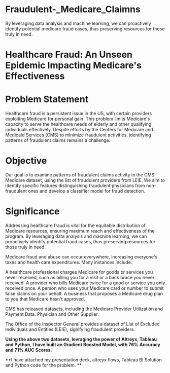 # Fraudulent-_Medicare_Claimns
By leveraging data analysis and machine learning, we can proactively identify potential medicare fraud cases, thus preserving resources for those truly in need.


# Healthcare Fraud: An Unseen Epidemic Impacting Medicare's Effectiveness

# Problem Statement
Healthcare fraud is a persistent issue in the US, with certain providers exploiting Medicare for personal gain. This problem limits Medicare's capacity to serve the healthcare needs of elderly and other qualifying individuals effectively.
Despite efforts by the Centers for Medicare and Medicaid Services (CMS) to minimize fraudulent activities, identifying patterns of fraudulent claims remains a challenge.

# Objective
Our goal is to examine patterns of fraudulent claims activity in the CMS Medicare dataset, using the list of fraudulent providers from LEIE.
We aim to identify specific features distinguishing fraudulent physicians from non-fraudulent ones and develop a classifier model for fraud detection.

# Significance
Addressing healthcare fraud is vital for the equitable distribution of Medicare resources, ensuring maximum reach and effectiveness of the program.
By leveraging data analysis and machine learning, we can proactively identify potential fraud cases, thus preserving resources for those truly in need.


Medicare fraud and abuse can occur everywhere, increasing everyone's taxes and health care expenditures. Many instances include: 

A healthcare professional charges Medicare for goods or services you never received, such as billing you for a visit or a back brace you never received. 
A provider who bills Medicare twice for a good or service you only received once. 
A person who uses your Medicare card or number to submit false claims on your behalf. 
A business that proposes a Medicare drug plan to you that Medicare hasn't approved.

CMS has released  datasets, including the Medicare Provider Utilization and Payment Data: Physician and Other Supplier.

The Office of the Inspector General provides a dataset of List of Excluded Individuals and Entities (LEIE), signifying fraudulent providers.

**Using the above two datasets, levraging the power of Altreyx, Tableau and Python**, **I have built an Gradient Boosted Model, with 76% Accuracy and 71% AUC Scores.**

**I have attached my presentation deck, altreyx flows, Tableau BI Solution and Python code for the problem. **
